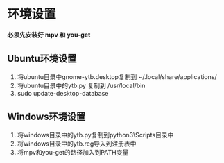 环境设置
==========

**必须先安装好 mpv 和 you-get**


Ubuntu环境设置
--------------
1. 将ubuntu目录中gnome-ytb.desktop复制到 ~/.local/share/applications/
2. 将ubuntu目录中的ytb.py 复制到 /usr/local/bin
3. sudo update-desktop-database


Windows环境设置
----------------
1. 将windows目录中的ytb.py复制到python3\Scripts目录中
2. 将windows目录中的ytb.reg导入到注册表中
2. 将mpv和you-get的路径加入到PATH变量
